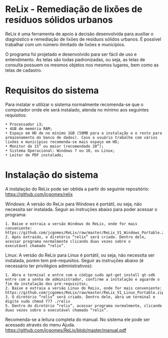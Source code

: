 # ReLix - Remediação de lixões de resíduos sólidos urbanos

ReLix é uma ferramenta de apoio à decisão desenvolvida para auxiliar o diagnóstico e remediação de lixões de resíduos sólidos urbanos. É possível trabalhar com um número ilimitado de lixões e municípios.

O programa foi projetado e desenvolvido para ser fácil de uso e entendimento. As telas são todas padronizadas, ou seja, as telas de consulta possuem os mesmos objetos nos mesmos lugares, bem como as telas de cadastro. 

# Requisitos do sistema

Para instalar e utilizar o sistema normalmente recomenda-se que o computador onde ele será instalado, atenda no mínimo aos seguintes requisitos:

    • Processador i3;
    • 4GB de memória RAM;
    • Espaço em HD de no mínimo 1GB (50MB para a instalação e o resto para armazenamento do banco de dados). Caso o usuário trabalhe com vários lixões e municípios recomenda-se mais espaço em HD;
    • Monitor de 15” ou maior (recomendado 20”);
    • Sistema Operacional: Windows 7 ou 10, ou Linux;
    • Leitor de PDF instalado;

 # Instalação do sistema

A instalação do ReLix pode ser obtida a partir do seguinte repositório: https://github.com/jcgomes/relix

Windows: A versão do ReLix para Windows é portátil, ou seja, não necessita ser instalada. Seguir as instruções abaixo para poder acessar o programa: 

    1. Baixe e extraia a versão Windows do ReLix, onde for mais conveniente: https://github.com/jcgomes/ReLix/raw/master/ReLix_V1_Windows_Portable.zip
    2. Após extraído, o diretório “relix” será criado. Dentro dele, acessar programa normalmente clicando duas vezes sobre o
    executável chamado “relix”.


Linux: A versão do ReLix para Linux é portátil, ou seja, não necessita ser instalada, porém tem pré-requisitos. Seguir as instruções abaixo (é necessário ter privilégios administrativos):

    1. Abra o terminal e entre com o código sudo apt-get install qt-sdk entre com a senha de administrador, confirme a instalação e aguarde o fim da instalação dos pré-requisitos;
    2. Baixe e extraia a versão Linux do ReLix, onde for mais conveniente: https://github.com/jcgomes/ReLix/raw/master/ReLix_V1_Linux_Portable.zip
    3. O diretório “relix” será criado. Dentro dele, abra um terminal e digite sudo chmod 777 ./relix
    5. Dentro do diretório “relix”, acessar programa normalmente, clicando duas vezes sobre o executável chamado “relix”.


Recomenda-se a leitura completa do manual. No sistema ele pode ser acessado através do menu Ajuda.
https://github.com/jcgomes/ReLix/blob/master/manual.pdf
